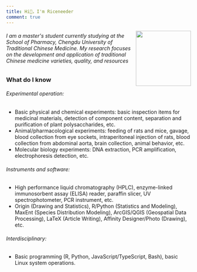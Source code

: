```yaml
---
title: Hi👋，I'm Riceneeder
comment: true
---
```


<img align="right" style="height: 150px !important;" src="http://q1.qlogo.cn/g?b=qq&nk=845541909&s=640" />


###### I am a master's student currently studying at the School of Pharmacy, Chengdu University of Traditional Chinese Medicine. My research focuses on the development and application of traditional Chinese medicine varieties, quality, and resources

### What do I know

###### Experimental operation:
- Basic physical and chemical experiments: basic inspection items for medicinal materials, detection of component content, separation and purification of plant polysaccharides, etc.
- Animal/pharmacological experiments: feeding of rats and mice, gavage, blood collection from eye sockets, intraperitoneal injection of rats, blood collection from abdominal aorta, brain collection, animal behavior, etc.
- Molecular biology experiments: DNA extraction, PCR amplification, electrophoresis detection, etc.

###### Instruments and software:
- High performance liquid chromatography (HPLC), enzyme-linked immunosorbent assay (ELISA) reader, paraffin slicer, UV spectrophotometer, PCR instrument, etc.
- Origin (Drawing and Statistics), R/Python (Statistics and Modeling), MaxEnt (Species Distribution Modeling), ArcGIS/QGIS (Geospatial Data Processing), LaTeX (Article Writing), Affinity Designer/Photo (Drawing), etc.

###### Interdisciplinary: 
- Basic programming (R, Python, JavaScript/TypeScript, Bash), basic Linux system operations.
